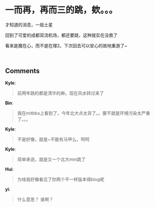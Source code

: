 # 一而再，再而三的跳，欸。。。

<div id="msgcns!9884D0A402622CB2!637" class="bvMsg"><p>才知道的消息，一般土星</p> <p>回到了可爱的成都双流机场，都还要跳，这种就实在没救了</p> <p>看来是魔在心，而不是在理2。下次回去可以安心的故地重游了~</p> <p> </p></div>

## Comments

**Kyle**:
> 前两年跳的都是清华的麻，现在风水转过来了

**Bin**:
> 我在mitbbs上看到了，今年北大点太背了。。要不就是环境污染太严重了。。。

**Kyle**:
> 不是好像，就是~不能有马甲么，呵呵

**Kyle**:
> 简单来说，就是又一个北大mm跳了

**Hui**:
> 为啥我好像看见了你两个不一样版本得blog呢

**yi**:
> 什么意思？ 谁啊？

